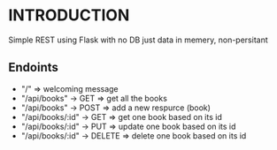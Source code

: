 # INTRODUCTION

Simple REST using Flask with no DB just data in memery, non-persitant

## Endoints

- "/" => welcoming message
- "/api/books" -> GET => get all the books
- "/api/books" -> POST => add a new respurce (book)
- "/api/books/:id" -> GET => get one book based on its id
- "/api/books/:id" -> PUT => update one book based on its id
- "/api/books/:id" -> DELETE => delete one book based on its id
